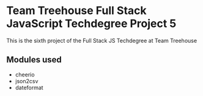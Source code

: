 # Team Treehouse Full Stack JavaScript Techdegree Project 5
This is the sixth project of the Full Stack JS Techdegree at Team Treehouse

## Modules used
- cheerio
- json2csv
- dateformat